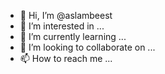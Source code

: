 - 👋 Hi, I’m @aslambeest
- 👀 I’m interested in ...
- 🌱 I’m currently learning ...
- 💞️ I’m looking to collaborate on ...
- 📫 How to reach me ...

<!---
aslambeest/aslambeest is a ✨ special ✨ repository because its `README.md` (this file) appears on your GitHub profile.
You can click the Preview link to take a look at your changes.
--->

